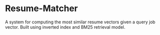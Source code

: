 # Resume-Matcher
A system for computing the most similar resume vectors given a query job vector. Built using inverted index and BM25 retrieval model.
